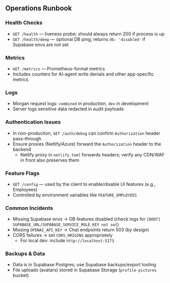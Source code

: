## Operations Runbook

### Health Checks
- `GET /health` — liveness probe; should always return 200 if process is up
- `GET /health/deep` — optional DB ping; returns `db: 'disabled'` if Supabase envs are not set

### Metrics
- `GET /metrics` — Prometheus-format metrics
- Includes counters for AI-agent write denials and other app-specific metrics

### Logs
- Morgan request logs: `combined` in production, `dev` in development
- Server logs sensitive data redacted in audit payloads

### Authentication Issues
- In non-production, `GET /auth/debug` can confirm `Authorization` header pass-through
- Ensure proxies (Netlify/Azure) forward the `Authorization` header to the backend
  - Netlify proxy in `netlify.toml` forwards headers; verify any CDN/WAF in front also preserves them

### Feature Flags
- `GET /config` — used by the client to enable/disable UI features (e.g., Employees)
- Controlled by environment variables like `FEATURE_EMPLOYEES`

### Common Incidents
- Missing Supabase envs → DB features disabled (check logs for `[BOOT] SUPABASE_URL/SUPABASE_SERVICE_ROLE_KEY not set`)
- Missing `OPENAI_API_KEY` → Chat endpoints return 503 (by design)
- CORS failures → set `CORS_ORIGINS` appropriately
  - For local dev: include `http://localhost:5173`

### Backups & Data
- Data is in Supabase Postgres; use Supabase backups/export tooling
- File uploads (avatars) stored in Supabase Storage (`profile-pictures` bucket)



